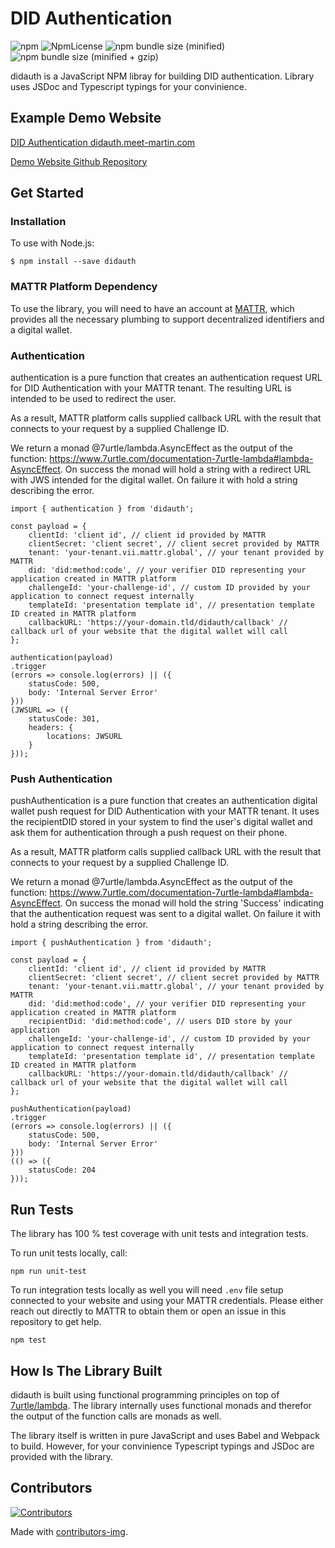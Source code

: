 # DID Authentication

![npm](https://img.shields.io/npm/v/didauth.svg)
![NpmLicense](https://img.shields.io/npm/l/didauth.svg)
![npm bundle size (minified)](https://img.shields.io/bundlephobia/min/didauth.svg)
![npm bundle size (minified + gzip)](https://img.shields.io/bundlephobia/minzip/didauth.svg)

didauth is a JavaScript NPM libray for building DID authentication. Library uses JSDoc and Typescript typings for your convinience.

## Example Demo Website

[DID Authentication didauth.meet-martin.com](https://didauth.meet-martin.com/)

[Demo Website Github Repository](https://github.com/MeetMartin/did-authentication)

## Get Started

### Installation
To use with Node.js:

```
$ npm install --save didauth
```

### MATTR Platform Dependency
To use the library, you will need to have an account at [MATTR](https://mattr.global/), which provides
all the necessary plumbing to support decentralized identifiers and a digital wallet.

### Authentication

authentication is a pure function that creates an authentication request URL for DID Authentication with your MATTR tenant. The resulting URL
is intended to be used to redirect the user.

As a result, MATTR platform calls supplied callback URL with the result that connects to your request by a supplied Challenge ID.

We return a monad @7urtle/lambda.AsyncEffect as the output of the function: https://www.7urtle.com/documentation-7urtle-lambda#lambda-AsyncEffect. On success the monad will hold a string with a redirect URL with JWS intended for the digital wallet. On failure it with hold a string describing the error.

```
import { authentication } from 'didauth';

const payload = {
    clientId: 'client id', // client id provided by MATTR
    clientSecret: 'client secret', // client secret provided by MATTR
    tenant: 'your-tenant.vii.mattr.global', // your tenant provided by MATTR
    did: 'did:method:code', // your verifier DID representing your application created in MATTR platform
    challengeId: 'your-challenge-id', // custom ID provided by your application to connect request internally
    templateId: 'presentation template id', // presentation template ID created in MATTR platform
    callbackURL: 'https://your-domain.tld/didauth/callback' // callback url of your website that the digital wallet will call
};

authentication(payload)
.trigger
(errors => console.log(errors) || ({
    statusCode: 500,
    body: 'Internal Server Error'
}))
(JWSURL => ({
    statusCode: 301,
    headers: {
        locations: JWSURL
    }
}));
```

### Push Authentication

pushAuthentication is a pure function that creates an authentication digital wallet push request for DID Authentication with your MATTR tenant. It uses the recipientDID stored in your system to find the user's digital wallet and ask them for authentication through a push request on their phone.

As a result, MATTR platform calls supplied callback URL with the result that connects to your request by a supplied Challenge ID.

We return a monad @7urtle/lambda.AsyncEffect as the output of the function: https://www.7urtle.com/documentation-7urtle-lambda#lambda-AsyncEffect. On success the monad will hold the string 'Success' indicating that the authentication request was sent to a digital wallet. On failure it with hold a string describing the error.

```
import { pushAuthentication } from 'didauth';

const payload = {
    clientId: 'client id', // client id provided by MATTR
    clientSecret: 'client secret', // client secret provided by MATTR
    tenant: 'your-tenant.vii.mattr.global', // your tenant provided by MATTR
    did: 'did:method:code', // your verifier DID representing your application created in MATTR platform
    recipientDid: 'did:method:code', // users DID store by your application
    challengeId: 'your-challenge-id', // custom ID provided by your application to connect request internally
    templateId: 'presentation template id', // presentation template ID created in MATTR platform
    callbackURL: 'https://your-domain.tld/didauth/callback' // callback url of your website that the digital wallet will call
};

pushAuthentication(payload)
.trigger
(errors => console.log(errors) || ({
    statusCode: 500,
    body: 'Internal Server Error'
}))
(() => ({
    statusCode: 204
}));
```

## Run Tests
The library has 100 % test coverage with unit tests and integration tests.

To run unit tests locally, call:

```
npm run unit-test
```

To run integration tests locally as well you will need `.env` file setup connected to your website and using
your MATTR credentials. Please either reach out directly to MATTR to obtain them or open an issue in this repository
to get help.

```
npm test
```

## How Is The Library Built

didauth is built using functional programming principles on top of [7urtle/lambda](https://www.7urtle.com/).
The library internally uses functional monads and therefor the output of the function calls are monads as well.

The library itself is written in pure JavaScript and uses Babel and Webpack to build. However, for your convinience
Typescript typings and JSDoc are provided with the library.

## Contributors

[![Contributors](https://contributors-img.firebaseapp.com/image?repo=MeetMartin/didauth)](https://github.com/MeetMartin/lambda/graphs/contributors)

Made with [contributors-img](https://contributors-img.firebaseapp.com).